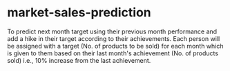 # market-sales-prediction
To predict next month target using their previous month performance and add a hike in their target according to their achievements. Each person will be assigned with a target (No. of products to be sold) for each month which is given to them based on their last month's achievement (No. of products sold) i.e., 10% increase from the last achievement.
